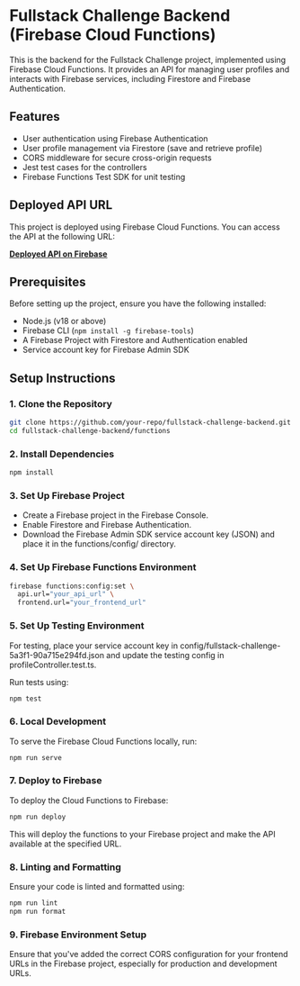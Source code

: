 # Fullstack Challenge Backend (Firebase Cloud Functions)

This is the backend for the Fullstack Challenge project, implemented using Firebase Cloud Functions. It provides an API for managing user profiles and interacts with Firebase services, including Firestore and Firebase Authentication.

## Features

- User authentication using Firebase Authentication
- User profile management via Firestore (save and retrieve profile)
- CORS middleware for secure cross-origin requests
- Jest test cases for the controllers
- Firebase Functions Test SDK for unit testing

## Deployed API URL

This project is deployed using Firebase Cloud Functions. You can access the API at the following URL:

**[Deployed API on Firebase](https://us-central1-fullstack-challenge-5a3f1.cloudfunctions.net/app)**

## Prerequisites

Before setting up the project, ensure you have the following installed:

- Node.js (v18 or above)
- Firebase CLI (`npm install -g firebase-tools`)
- A Firebase Project with Firestore and Authentication enabled
- Service account key for Firebase Admin SDK

## Setup Instructions

### 1. Clone the Repository

```bash
git clone https://github.com/your-repo/fullstack-challenge-backend.git
cd fullstack-challenge-backend/functions
```

### 2. Install Dependencies

```bash
npm install
```

### 3. Set Up Firebase Project

- Create a Firebase project in the Firebase Console.
- Enable Firestore and Firebase Authentication.
- Download the Firebase Admin SDK service account key (JSON) and place it in the functions/config/ directory.

### 4. Set Up Firebase Functions Environment

```bash
firebase functions:config:set \
  api.url="your_api_url" \
  frontend.url="your_frontend_url"
```

### 5. Set Up Testing Environment

For testing, place your service account key in config/fullstack-challenge-5a3f1-90a715e294fd.json and update the testing config in profileController.test.ts.

Run tests using:

```bash
npm test
```

### 6. Local Development

To serve the Firebase Cloud Functions locally, run:

```bash
npm run serve
```

### 7. Deploy to Firebase

To deploy the Cloud Functions to Firebase:

```bash
npm run deploy
```

This will deploy the functions to your Firebase project and make the API available at the specified URL.

### 8. Linting and Formatting

Ensure your code is linted and formatted using:

```bash
npm run lint
npm run format
```

### 9. Firebase Environment Setup

Ensure that you've added the correct CORS configuration for your frontend URLs in the Firebase project, especially for production and development URLs.
